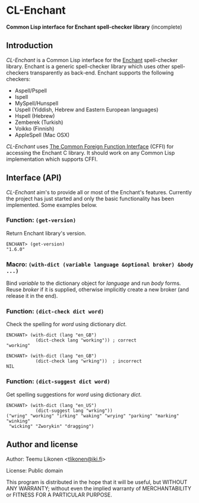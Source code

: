 CL-Enchant
==========

**Common Lisp interface for Enchant spell-checker library** (incomplete)


Introduction
------------

_CL-Enchant_ is a Common Lisp interface for the [Enchant][]
spell-checker library. Enchant is a generic spell-checker library which
uses other spell-checkers transparently as back-end. Enchant supports
the following checkers:

  - Aspell/Pspell
  - Ispell
  - MySpell/Hunspell
  - Uspell (Yiddish, Hebrew and Eastern European languages)
  - Hspell (Hebrew)
  - Zemberek (Turkish)
  - Voikko (Finnish)
  - AppleSpell (Mac OSX)

_CL-Enchant_ uses [The Common Foreign Function Interface][CFFI] (CFFI)
for accessing the Enchant C library. It should work on any Common Lisp
implementation which supports CFFI.

[Enchant]: http://www.abisource.com/projects/enchant/
[CFFI]:    http://common-lisp.net/project/cffi/


Interface (API)
---------------

_CL-Enchant_ aim's to provide all or most of the Enchant's features.
Currently the project has just started and only the basic functionality
has been implemented. Some examples below.


### Function: `(get-version)`

Return Enchant library's version.

    ENCHANT> (get-version)
    "1.6.0"


### Macro: `(with-dict (variable language &optional broker) &body ...)`

Bind _variable_ to the dictionary object for _language_ and run _body_
forms. Reuse _broker_ if it is supplied, otherwise implicitly create a
new broker (and release it in the end).


### Function: `(dict-check dict word)`

Check the spelling for _word_ using dictionary _dict_.

    ENCHANT> (with-dict (lang "en_GB")
               (dict-check lang "working")) ; correct
    "working"

    ENCHANT> (with-dict (lang "en_GB")
               (dict-check lang "wrking"))  ; incorrect
    NIL


### Function: `(dict-suggest dict word)`

Get spelling suggestions for _word_ using dictionary _dict_.

    ENCHANT> (with-dict (lang "en_US")
               (dict-suggest lang "wrking"))
    ("wring" "working" "irking" "waking" "wrying" "parking" "marking" "winking"
     "wicking" "Zworykin" "dragging")


Author and license
------------------

Author:  Teemu Likonen <<tlikonen@iki.fi>>

License: Public domain

This program is distributed in the hope that it will be useful, but
WITHOUT ANY WARRANTY; without even the implied warranty of
MERCHANTABILITY or FITNESS FOR A PARTICULAR PURPOSE.
